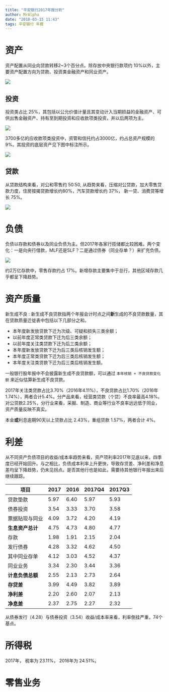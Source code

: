 ```yaml
---
title: "平安银行2017年报分析"
author: MrAlpha
date: "2018-03-15 11:43"
tags: 平安银行 年报
---
```


# 资产

资产配置从同业向贷款转移2~3个百分点。除存放中央银行款项约 10%以外，主要资产配置方向为贷款、投资类金融资产和同业资产。

![](http://netimages.oss-cn-beijing.aliyuncs.com/2018-03-15_14-16-10.jpg)

## 投资

投资类占比 25%，其包括以公允价值计量且其变动计入当期损益的金融资产、可供出售金融资产、持有至到期投资和应收款项类投资，并以后两项为主。

![](http://netimages.oss-cn-beijing.aliyuncs.com/2018-03-15_14-24-02.jpg)

3700多亿的应收款项类投资中，资管和信托约占3000亿，约占总资产规模的 9%。其投资的底层资产见下图中标注所示。

![](http://netimages.oss-cn-beijing.aliyuncs.com/2018-03-15_14-32-34.jpg)

## 贷款

从贷款结构来看，对公和零售约 50:50, 从趋势来看，压缩对公贷款，加大零售贷款力度，住房按揭贷款增长约80%，汽车贷款增长约 37%， 新一贷、消费贷等增长 75%。

![](http://netimages.oss-cn-beijing.aliyuncs.com/2018-03-15_15-04-57.jpg)

# 负债

负债以存款和债券以及同业负债为主。但2017年各家行揽储都比较困难。两个变化：一是向央行借款，MLF还是SLF？二是通过债券（同业存单？）来扩充负债。

![](http://netimages.oss-cn-beijing.aliyuncs.com/2018-03-15_14-40-08.jpg)

约2万亿存款中，零售存款约占 17%。新增存款主要集中于总行，其他区域存款几乎都呈下降趋势。

# 资产质量

新生成不良
: 新生成不良贷款指两个年报会计时点之间**新**生成的不良贷款数量，其在贷款质量迁徙表中包括以下几部分之和。

  - 本年度新发放贷款下迁为次级、可疑和损失三类余额；
  - 以前年度正常类贷款下迁为后三类余额；
  - 以前年度关注类贷款下迁为后三类余额；
  - 本年度新发放贷款下迁为后三类后核销发生额；
  - 本年度正常类贷款下迁为后三类后核销发生额；
  - 本年度关注类贷款下迁为后三类后核销发生额。

一般银行股年报中不会披露新生成不良贷款额，可以通过 `本年核销 + 不良贷款变化额` 来近似估算新生成不良贷款。

2017年关注类贷款占比3.70%（2016年4.11%），不良贷款占比1.70%（2016年1.74%），两者合计5.4%。分产品来看，经营类贷款（个贷）不良率最高4.18%。对公贷款2.25%，分行业来看，采掘、制造、商业等行业不良率远远低于同业，资产质量反映不真实。

本金**或**利息逾期90天以上贷款占比 2.43%，重组贷款 1.57%，两者合计 4%。

# 利差

从不同资产负债项目的收益/成本率趋势来看，资产项利率2017年见底以来，四季度已经开始回升。与之相比，负债成本利率上升更快，导致存贷差、净利差和净息差均呈下降趋势，仍未见拐点。是否其他行也是如此，需要待其他银行年报出来后继续跟踪。

| 项目             | 2017 | 2016 | 2017Q4 | 2017Q3 |
| ---------------- | ---- | ---- | ------ | ------ |
| 贷款垫款         | 5.97 | 6.40 | 5.97   | 5.93   |
| 债券投资         | 3.54 | 3.33 | 3.70   | 3.58   |
| 票据贴现与同业   | 4.09 | 3.72 | 4.20   | 4.19   |
| **生息资产总计** | 4.75 | 4.73 | 4.80   | 4.77   |
| 存款             | 1.98 | 1.91 | 2.15   | 2.04   |
| 发行债券         | 4.28 | 3.32 | 4.62   | 4.50   |
| 其中同业存单     | 4.12 | 3.03 | 4.52   | 4.37   |
| 同业业务         | 3.34 | 2.30 | 3.44   | 3.36   |
| **计息负债总额** | 2.55 | 2.13 | 2.73   | 2.64   |
| **存贷差**       | 3.99 | 4.49 | 3.82   | 3.89   |
| **净利差**       | 2.20 | 2.60 | 2.07   | 2.13   |
| **净息差**       | 2.37 | 2.75 | 2.27   | 2.32   |

从债券发行（4.28）与债券投资（3.54）收益/成本率来看，利率倒挂严重，74个基点。

# 所得税

2017年，  税率为 23.11%， 2016年为 24.51%。

# 零售业务

